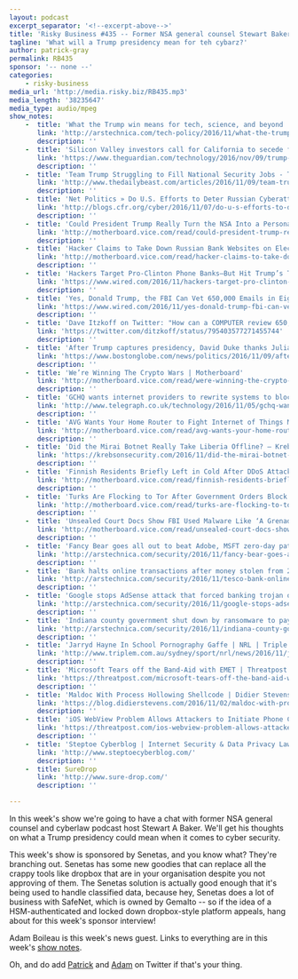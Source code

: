 ```yaml
---
layout: podcast
excerpt_separator: '<!--excerpt-above-->'
title: 'Risky Business #435 -- Former NSA general counsel Stewart Baker talks Trump'
tagline: 'What will a Trump presidency mean for teh cybarz?'
author: patrick-gray
permalink: RB435
sponsor: '-- none --'
categories:
    - risky-business
media_url: 'http://media.risky.biz/RB435.mp3'
media_length: '38235647'
media_type: audio/mpeg
show_notes:
    -  title: 'What the Trump win means for tech, science, and beyond | Ars Technica'
       link: 'http://arstechnica.com/tech-policy/2016/11/what-the-trump-win-means-for-tech-science-and-beyond/'
       description: '' 
    -  title: 'Silicon Valley investors call for California to secede from the US after Trump win | Technology | The Guardian'
       link: 'https://www.theguardian.com/technology/2016/nov/09/trump-win-california-secede-calexit-silicon-valley'
       description: '' 
    -  title: 'Team Trump Struggling to Fill National Security Jobs - The Daily Beast'
       link: 'http://www.thedailybeast.com/articles/2016/11/09/team-trump-struggling-to-fill-national-security-jobs.html'
       description: '' 
    -  title: 'Net Politics » Do U.S. Efforts to Deter Russian Cyberattacks Signal the End of Cyber Norms?'
       link: 'http://blogs.cfr.org/cyber/2016/11/07/do-u-s-efforts-to-deter-russian-cyber-attacks-signal-the-end-of-cyber-norms/'
       description: '' 
    -  title: 'Could President Trump Really Turn the NSA Into a Personal Spy Machine? | Motherboard'
       link: 'http://motherboard.vice.com/read/could-president-trump-really-turn-the-nsa-into-a-personal-spy-machine'
       description: '' 
    -  title: 'Hacker Claims to Take Down Russian Bank Websites on Election Day | Motherboard'
       link: 'http://motherboard.vice.com/read/hacker-claims-to-take-down-russian-bank-websites-on-election-day'
       description: '' 
    -  title: 'Hackers Target Pro-Clinton Phone Banks—But Hit Trump’s Too | WIRED'
       link: 'https://www.wired.com/2016/11/hackers-target-pro-clinton-phone-banks-hit-trumps/'
       description: '' 
    -  title: 'Yes, Donald Trump, the FBI Can Vet 650,000 Emails in Eight Days | WIRED'
       link: 'https://www.wired.com/2016/11/yes-donald-trump-fbi-can-vet-650000-emails-eight-days/'
       description: '' 
    -  title: 'Dave Itzkoff on Twitter: "How can a COMPUTER review 650,000 EMAILS in 8 DAYS? How can a TOASTER make my BREAD warm? How can a CAR go faster than a TEAM OF OXEN"'
       link: 'https://twitter.com/ditzkoff/status/795403577271455744'
       description: '' 
    -  title: 'After Trump captures presidency, David Duke thanks Julian Assange - The Boston Globe'
       link: 'https://www.bostonglobe.com/news/politics/2016/11/09/after-trump-captures-presidency-david-duke-thanks-julian-assange/DBKfOII3YvHB5qR6DC7HNN/story.html'
       description: '' 
    -  title: 'We’re Winning The Crypto Wars | Motherboard'
       link: 'http://motherboard.vice.com/read/were-winning-the-crypto-wars'
       description: '' 
    -  title: 'GCHQ wants internet providers to rewrite systems to block hackers'
       link: 'http://www.telegraph.co.uk/technology/2016/11/05/gchq-wants-internet-providers-to-rewrite-systems-to-block-hacker/'
       description: '' 
    -  title: 'AVG Wants Your Home Router to Fight Internet of Things Malware | Motherboard'
       link: 'http://motherboard.vice.com/read/avg-wants-your-home-router-to-fight-internet-of-things-malware'
       description: '' 
    -  title: 'Did the Mirai Botnet Really Take Liberia Offline? — Krebs on Security'
       link: 'https://krebsonsecurity.com/2016/11/did-the-mirai-botnet-really-take-liberia-offline/'
       description: '' 
    -  title: 'Finnish Residents Briefly Left in Cold After DDoS Attack | Motherboard'
       link: 'http://motherboard.vice.com/read/finnish-residents-briefly-left-in-cold-after-ddos-attack'
       description: '' 
    -  title: 'Turks Are Flocking to Tor After Government Orders Block of Anti-Censorship Tools | Motherboard'
       link: 'http://motherboard.vice.com/read/turks-are-flocking-to-tor-after-government-orders-block-of-anti-censorship-tools'
       description: '' 
    -  title: 'Unsealed Court Docs Show FBI Used Malware Like ‘A Grenade’ | Motherboard'
       link: 'http://motherboard.vice.com/read/unsealed-court-docs-show-fbi-used-malware-like-a-grenade'
       description: '' 
    -  title: 'Fancy Bear goes all out to beat Adobe, MSFT zero-day patches | Ars Technica'
       link: 'http://arstechnica.com/security/2016/11/fancy-bear-goes-all-out-to-beat-adobe-msft-zero-day-patches/'
       description: '' 
    -  title: 'Bank halts online transactions after money stolen from 20,000 accounts | Ars Technica'
       link: 'http://arstechnica.com/security/2016/11/tesco-bank-online-fraudsters-attack-40000-current-accounts/'
       description: '' 
    -  title: 'Google stops AdSense attack that forced banking trojan on Android phones | Ars Technica'
       link: 'http://arstechnica.com/security/2016/11/google-stops-adsense-attack-that-forced-banking-trojan-on-android-phones/'
       description: '' 
    -  title: 'Indiana county government shut down by ransomware to pay up | Ars Technica'
       link: 'http://arstechnica.com/security/2016/11/indiana-county-government-shut-down-by-ransomware-to-pay-up/'
       description: '' 
    -  title: 'Jarryd Hayne In School Pornography Gaffe | NRL | Triple M'
       link: 'http://www.triplem.com.au/sydney/sport/nrl/news/2016/11/jarryd-hayne-in-school-pornography-gaffe/'
       description: '' 
    -  title: 'Microsoft Tears off the Band-Aid with EMET | Threatpost | The first stop for security news'
       link: 'https://threatpost.com/microsoft-tears-off-the-band-aid-with-emet/121824/'
       description: '' 
    -  title: 'Maldoc With Process Hollowing Shellcode | Didier Stevens'
       link: 'https://blog.didierstevens.com/2016/11/02/maldoc-with-process-hollowing-shellcode/'
       description: '' 
    -  title: 'iOS WebView Problem Allows Attackers to Initiate Phone Calls | Threatpost | The first stop for security news'
       link: 'https://threatpost.com/ios-webview-problem-allows-attackers-to-initiate-phone-calls/121865/'
       description: '' 
    -  title: 'Steptoe Cyberblog | Internet Security & Data Privacy Lawyers | Steptoe & Johnson Law Firm'
       link: 'http://www.steptoecyberblog.com/'
       description: '' 
    -  title: SureDrop
       link: 'http://www.sure-drop.com/'
       description: '' 

---
```

In this week's show we're going to have a chat with former NSA general counsel and cyberlaw podcast host Stewart A Baker. We'll get his thoughts on what a Trump presidency could mean when it comes to cyber security.

This week's show is sponsored by Senetas, and you know what? They're branching out. Senetas has some new goodies that can replace all the crappy tools like dropbox that are in your organisation despite you not approving of them. The Senetas solution is actually good enough that it's being used to handle classified data, because hey, Senetas does a lot of business with SafeNet, which is owned by Gemalto -- so if the idea of a HSM-authenticated and locked down dropbox-style platform appeals, hang about for this week's sponsor interview!

Adam Boileau is this week's news guest. Links to everything are in this week's <a href='http://risky.biz/RB435_notes'>show notes</a>.

Oh, and do add <a href='https://twitter.com/riskybusiness'>Patrick</a> and <a href='https://twitter.com/metlstorm'>Adam</a> on Twitter if that's your thing.
